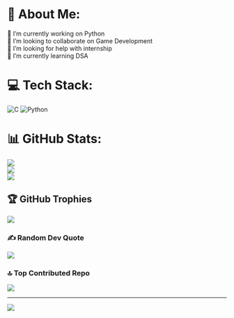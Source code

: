 # 💫 About Me:
🔭 I’m currently working on Python<br>👯 I’m looking to collaborate on Game Development<br>🤝 I’m looking for help with internship<br>🌱 I’m currently learning DSA<br>


# 💻 Tech Stack:
![C](https://img.shields.io/badge/c-%2300599C.svg?style=for-the-badge&logo=c&logoColor=white) ![Python](https://img.shields.io/badge/python-3670A0?style=for-the-badge&logo=python&logoColor=ffdd54)
# 📊 GitHub Stats:
![](https://github-readme-stats.vercel.app/api?username=soulpython007&theme=dark&hide_border=false&include_all_commits=true&count_private=false)<br/>
![](https://nirzak-streak-stats.vercel.app/?user=soulpython007&theme=dark&hide_border=false)<br/>
![](https://github-readme-stats.vercel.app/api/top-langs/?username=soulpython007&theme=dark&hide_border=false&include_all_commits=true&count_private=false&layout=compact)

## 🏆 GitHub Trophies
![](https://github-profile-trophy.vercel.app/?username=soulpython007&theme=radical&no-frame=false&no-bg=true&margin-w=4)

### ✍️ Random Dev Quote
![](https://quotes-github-readme.vercel.app/api?type=horizontal&theme=radical)

### 🔝 Top Contributed Repo
![](https://github-contributor-stats.vercel.app/api?username=soulpython007&limit=5&theme=dark&combine_all_yearly_contributions=true)

---
[![](https://visitcount.itsvg.in/api?id=soulpython007&icon=0&color=0)](https://visitcount.itsvg.in)

<!-- Proudly created with GPRM ( https://gprm.itsvg.in ) -->
